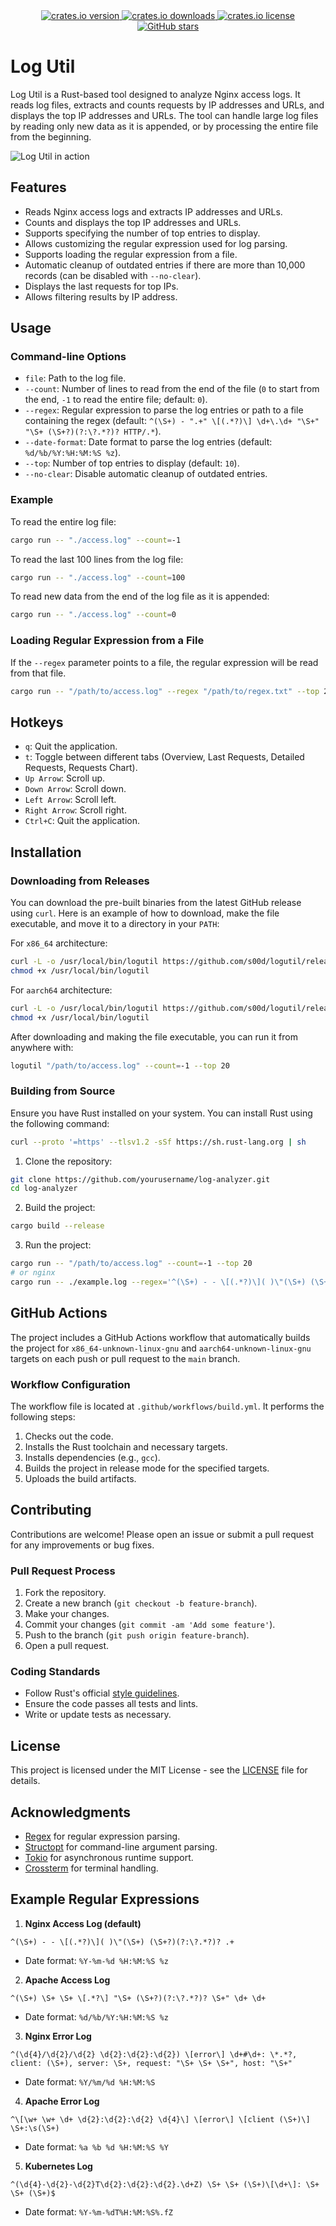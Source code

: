 <div align="center">
    <a href="https://crates.io/crates/logutil" target="_blank">
        <img src="https://img.shields.io/crates/v/logutil?style=for-the-badge" alt="crates.io version">
    </a>
    <a href="https://crates.io/crates/logutil" target="_blank">
        <img src="https://img.shields.io/crates/d/logutil?style=for-the-badge" alt="crates.io downloads">
    </a>
    <a href="https://github.com/s00d/logutil/blob/master/LICENSE" target="_blank">
        <img src="https://img.shields.io/crates/l/logutil?style=for-the-badge" alt="crates.io license">
    </a>
    <a href="https://github.com/s00d/logutil" target="_blank">
        <img src="https://img.shields.io/github/stars/s00d/logutil?style=for-the-badge" alt="GitHub stars">
    </a>
</div>

# Log Util

Log Util is a Rust-based tool designed to analyze Nginx access logs. It reads log files, extracts and counts requests by IP addresses and URLs, and displays the top IP addresses and URLs. The tool can handle large log files by reading only new data as it is appended, or by processing the entire file from the beginning.

![Log Util in action](https://github.com/s00d/logutil/blob/main/img.gif?raw=true)

## Features

- Reads Nginx access logs and extracts IP addresses and URLs.
- Counts and displays the top IP addresses and URLs.
- Supports specifying the number of top entries to display.
- Allows customizing the regular expression used for log parsing.
- Supports loading the regular expression from a file.
- Automatic cleanup of outdated entries if there are more than 10,000 records (can be disabled with `--no-clear`).
- Displays the last requests for top IPs.
- Allows filtering results by IP address.

## Usage

### Command-line Options
- `file`: Path to the log file.
- `--count`: Number of lines to read from the end of the file (`0` to start from the end, `-1` to read the entire file; default: `0`).
- `--regex`: Regular expression to parse the log entries or path to a file containing the regex (default: `^(\S+) - ".+" \[(.*?)\] \d+\.\d+ "\S+" "\S+ (\S+?)(?:\?.*?)? HTTP/.*`).
- `--date-format`: Date format to parse the log entries (default: `%d/%b/%Y:%H:%M:%S %z`).
- `--top`: Number of top entries to display (default: `10`).
- `--no-clear`: Disable automatic cleanup of outdated entries.

### Example

To read the entire log file:

```sh
cargo run -- "./access.log" --count=-1
```

To read the last 100 lines from the log file:

```sh
cargo run -- "./access.log" --count=100
```

To read new data from the end of the log file as it is appended:

```sh
cargo run -- "./access.log" --count=0
```

### Loading Regular Expression from a File

If the `--regex` parameter points to a file, the regular expression will be read from that file.

```sh
cargo run -- "/path/to/access.log" --regex "/path/to/regex.txt" --top 20
```

## Hotkeys

- `q`: Quit the application.
- `t`: Toggle between different tabs (Overview, Last Requests, Detailed Requests, Requests Chart).
- `Up Arrow`: Scroll up.
- `Down Arrow`: Scroll down.
- `Left Arrow`: Scroll left.
- `Right Arrow`: Scroll right.
- `Ctrl+C`: Quit the application.

## Installation

### Downloading from Releases

You can download the pre-built binaries from the latest GitHub release using `curl`. Here is an example of how to download, make the file executable, and move it to a directory in your `PATH`:

For `x86_64` architecture:

```sh
curl -L -o /usr/local/bin/logutil https://github.com/s00d/logutil/releases/latest/download/logutil-x86_64-unknown-linux-gnu
chmod +x /usr/local/bin/logutil
```

For `aarch64` architecture:

```sh
curl -L -o /usr/local/bin/logutil https://github.com/s00d/logutil/releases/latest/download/logutil-aarch64-unknown-linux-gnu
chmod +x /usr/local/bin/logutil
```

After downloading and making the file executable, you can run it from anywhere with:

```sh
logutil "/path/to/access.log" --count=-1 --top 20
```

### Building from Source

Ensure you have Rust installed on your system. You can install Rust using the following command:

```sh
curl --proto '=https' --tlsv1.2 -sSf https://sh.rust-lang.org | sh
```

1. Clone the repository:

```sh
git clone https://github.com/yourusername/log-analyzer.git
cd log-analyzer
```

2. Build the project:

```sh
cargo build --release
```

3. Run the project:

```sh
cargo run -- "/path/to/access.log" --count=-1 --top 20
# or nginx
cargo run -- ./example.log --regex='^(\S+) - - \[(.*?)\]( )\"(\S+) (\S+?)(?:\?.*?)? .+' --count="-1"   
```

## GitHub Actions

The project includes a GitHub Actions workflow that automatically builds the project for `x86_64-unknown-linux-gnu` and `aarch64-unknown-linux-gnu` targets on each push or pull request to the `main` branch.

### Workflow Configuration

The workflow file is located at `.github/workflows/build.yml`. It performs the following steps:

1. Checks out the code.
2. Installs the Rust toolchain and necessary targets.
3. Installs dependencies (e.g., `gcc`).
4. Builds the project in release mode for the specified targets.
5. Uploads the build artifacts.

## Contributing

Contributions are welcome! Please open an issue or submit a pull request for any improvements or bug fixes.

### Pull Request Process

1. Fork the repository.
2. Create a new branch (`git checkout -b feature-branch`).
3. Make your changes.
4. Commit your changes (`git commit -am 'Add some feature'`).
5. Push to the branch (`git push origin feature-branch`).
6. Open a pull request.

### Coding Standards

- Follow Rust's official [style guidelines](https://doc.rust-lang.org/1.0.0/style/).
- Ensure the code passes all tests and lints.
- Write or update tests as necessary.

## License

This project is licensed under the MIT License - see the [LICENSE](LICENSE) file for details.

## Acknowledgments

- [Regex](https://crates.io/crates/regex) for regular expression parsing.
- [Structopt](https://crates.io/crates/structopt) for command-line argument parsing.
- [Tokio](https://crates.io/crates/tokio) for asynchronous runtime support.
- [Crossterm](https://crates.io/crates/crossterm) for terminal handling.


## Example Regular Expressions

1. **Nginx Access Log (default)**
```regex
^(\S+) - - \[(.*?)\]( )\"(\S+) (\S+?)(?:\?.*?)? .+
```
- Date format: `%Y-%m-%d %H:%M:%S %z`

2. **Apache Access Log**
```regex
^(\S+) \S+ \S+ \[.*?\] "\S+ (\S+?)(?:\?.*?)? \S+" \d+ \d+
```
- Date format: `%d/%b/%Y:%H:%M:%S %z`

3. **Nginx Error Log**
```regex
^(\d{4}/\d{2}/\d{2} \d{2}:\d{2}:\d{2}) \[error\] \d+#\d+: \*.*?, client: (\S+), server: \S+, request: "\S+ \S+ \S+", host: "\S+"
```
- Date format: `%Y/%m/%d %H:%M:%S`

4. **Apache Error Log**
```regex
^\[\w+ \w+ \d+ \d{2}:\d{2}:\d{2} \d{4}\] \[error\] \[client (\S+)\] \S+:\s(\S+)
```
- Date format: `%a %b %d %H:%M:%S %Y`

5. **Kubernetes Log**
```regex
^(\d{4}-\d{2}-\d{2}T\d{2}:\d{2}:\d{2}.\d+Z) \S+ \S+ (\S+)\[\d+\]: \S+ \S+ (\S+)$
```
- Date format: `%Y-%m-%dT%H:%M:%S%.fZ`
```